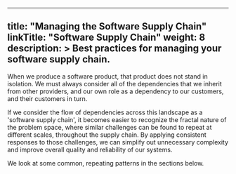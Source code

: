 
---
title: "Managing the Software Supply Chain"
linkTitle: "Software Supply Chain"
weight: 8
description: >
  Best practices for managing your software supply chain.
---

When we produce a software product, that product does not stand in isolation. We must always consider all of the dependencies that we inherit from other providers, and our own role as a dependency to our customers, and their customers in turn.

If we consider the flow of dependencies across this landscape as a 'software supply chain', it becomes easier to recognize the fractal nature of the problem space, where similar challenges can be found to repeat at different scales, throughout the supply chain. By applying consistent responses to those challenges, we can simplify out unnecessary complexity and improve overall quality and reliability of our systems.

We look at some common, repeating patterns in the sections below.
